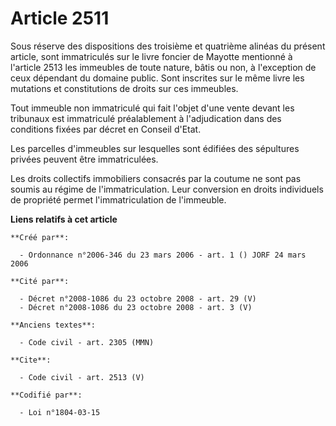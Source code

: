 # Article 2511

Sous réserve des dispositions des troisième et quatrième alinéas du présent article, sont immatriculés sur le livre foncier
de Mayotte mentionné à l'article 2513 les immeubles de toute nature, bâtis ou non, à l'exception de ceux dépendant du domaine
public. Sont inscrites sur le même livre les mutations et constitutions de droits sur ces immeubles. 

Tout immeuble non immatriculé qui fait l'objet d'une vente devant les tribunaux est immatriculé préalablement à
l'adjudication dans des conditions fixées par décret en Conseil d'Etat. 

Les parcelles d'immeubles sur lesquelles sont édifiées des sépultures privées peuvent être immatriculées. 

Les droits collectifs immobiliers consacrés par la coutume ne sont pas soumis au régime de l'immatriculation. Leur conversion
en droits individuels de propriété permet l'immatriculation de l'immeuble.

**Liens relatifs à cet article**

	**Créé par**:

	  - Ordonnance n°2006-346 du 23 mars 2006 - art. 1 () JORF 24 mars 2006

	**Cité par**:

	  - Décret n°2008-1086 du 23 octobre 2008 - art. 29 (V)
	  - Décret n°2008-1086 du 23 octobre 2008 - art. 3 (V)

	**Anciens textes**:

	  - Code civil - art. 2305 (MMN)

	**Cite**:

	  - Code civil - art. 2513 (V)

	**Codifié par**:

	  - Loi n°1804-03-15
